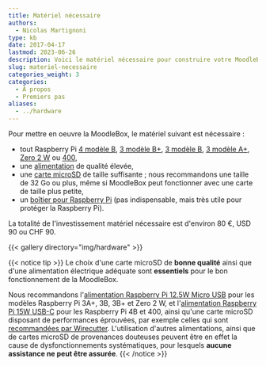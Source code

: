 ```yaml
---
title: Matériel nécessaire
authors:
  - Nicolas Martignoni
type: kb
date: 2017-04-17
lastmod: 2023-06-26
description: Voici le matériel nécessaire pour construire votre MoodleBox
slug: materiel-necessaire
categories_weight: 3
categories:
  - À propos
  - Premiers pas
aliases:
  - ../hardware
---
```

Pour mettre en oeuvre la MoodleBox, le matériel suivant est nécessaire :

  * tout Raspberry Pi [4 modèle B][RPi4B], [3 modèle B+][RPi3Bplus], [3 modèle B][RPi3B], [3 modèle A+][RPi3Aplus], [Zero 2 W][RPiZero2W] ou [400][RPi400],
  * une [alimentation][supply] de qualité élevée,
  * une [carte microSD][sdcard] de taille suffisante ; nous recommandons une taille de 32 Go ou plus, même si MoodleBox peut fonctionner avec une carte de taille plus petite,
  * un [boîtier pour Raspberry Pi][case] (pas indispensable, mais très utile pour protéger la Raspberry Pi).

La totalité de l'investissement matériel nécessaire est d'environ 80 €, USD 90 ou CHF 90.

{{< gallery directory="img/hardware" >}}

{{< notice tip >}}
Le choix d'une carte microSD de __bonne qualité__ ainsi que d'une alimentation électrique adéquate sont __essentiels__ pour le bon fonctionnement de la MoodleBox.

Nous recommandons l'[alimentation Raspberry Pi 12.5W Micro USB](https://www.raspberrypi.com/products/micro-usb-power-supply/) pour les modèles Raspberry Pi 3A+, 3B, 3B+ et Zero 2 W, et l'[alimentation Raspberry Pi 15W USB-C](https://www.raspberrypi.com/products/type-c-power-supply/) pour les Raspberry Pi 4B et 400, ainsi qu'une carte microSD disposant de performances éprouvées, par exemple celles qui sont [recommandées par Wirecutter](https://www.nytimes.com/wirecutter/reviews/best-microsd-card/). L'utilisation d'autres alimentations, ainsi que de cartes microSD de provenances douteuses peuvent être en effet la cause de dysfonctionnements systématiques, pour lesquels __aucune assistance ne peut être assurée__.
{{< /notice >}}

 [RPi3Aplus]: https://www.raspberrypi.com/products/raspberry-pi-3-model-a-plus/
 [RPi3B]: https://www.raspberrypi.com/products/raspberry-pi-3-model-b/
 [RPi3Bplus]: https://www.raspberrypi.com/products/raspberry-pi-3-model-b-plus/
 [RPi4B]: https://www.raspberrypi.com/products/raspberry-pi-4-model-b/
 [RPi400]: https://www.raspberrypi.com/products/raspberry-pi-400/
 [RPiZero2W]: https://www.raspberrypi.com/products/raspberry-pi-zero-2-w/
 [case]: https://www.raspberrypi.com/products/raspberry-pi-3-case/
 [sdcard]: https://www.nytimes.com/wirecutter/reviews/best-microsd-card/
 [supply]: https://www.raspberrypi.com/products/micro-usb-power-supply/
